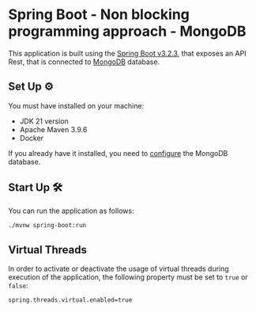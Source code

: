 # Spring Boot - Non blocking programming approach - MongoDB

This application is built using the [Spring Boot v3.2.3](https://spring.io/projects/spring-boot), that exposes an API Rest, that is
connected to [MongoDB](https://www.mongodb.com/) database.

## Set Up ⚙

You must have installed on your machine:

* JDK 21 version
* Apache Maven 3.9.6
* Docker

If you already have it installed, you need to [configure](../../../../../setup/) the MongoDB database.

## Start Up 🛠

You can run the application as follows:

```bash
./mvnw spring-boot:run
```

## Virtual Threads

In order to activate or deactivate the usage of virtual threads during execution of the application, the following property must be set to `true` or `false`:
```
spring.threads.virtual.enabled=true
```
